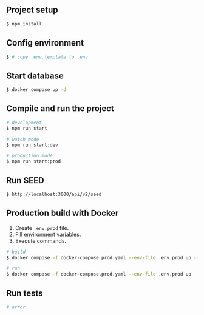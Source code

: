 ## Project setup

```bash
$ npm install
```

## Config environment 

```bash
$ # copy .env.template to .env
```

## Start database

```bash
$ docker compose up -d
```

## Compile and run the project

```bash
# development
$ npm run start

# watch mode
$ npm run start:dev

# production mode
$ npm run start:prod
```

## Run SEED

```bash
$ http://localhost:3000/api/v2/seed
```

## Production build with Docker

1. Create `.env.prod` file.
2. Fill environment variables.
3. Execute commands.

```bash
# build
$ docker compose -f docker-compose.prod.yaml --env-file .env.prod up --build

# run
$ docker compose -f docker-compose.prod.yaml --env-file .env.prod up
```

## Run tests

```bash
# error
```
